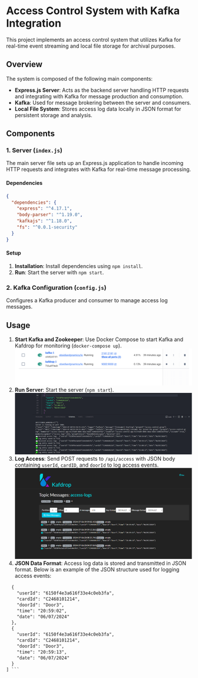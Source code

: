 # Access Control System with Kafka Integration

This project implements an access control system that utilizes Kafka for real-time event streaming and local file storage for archival purposes.

## Overview

The system is composed of the following main components:

- **Express.js Server**: Acts as the backend server handling HTTP requests and integrating with Kafka for message production and consumption.
- **Kafka**: Used for message brokering between the server and consumers.
- **Local File System**: Stores access log data locally in JSON format for persistent storage and analysis.

## Components

### 1. Server (`index.js`)

The main server file sets up an Express.js application to handle incoming HTTP requests and integrates with Kafka for real-time message processing.

#### Dependencies

```json
{
  "dependencies": {
    "express": "^4.17.1",
    "body-parser": "^1.19.0",
    "kafkajs": "^1.18.0",
    "fs": "^0.0.1-security"
  }
}
```

#### Setup

1. **Installation**: Install dependencies using `npm install`.
2. **Run**: Start the server with `npm start`.

### 2. Kafka Configuration (`config.js`)

Configures a Kafka producer and consumer to manage access log messages.

## Usage

1. **Start Kafka and Zookeeper**: Use Docker Compose to start Kafka and Kafdrop for monitoring (`docker-compose up`).
   ![screen1](screens/s1.PNG)
3. **Run Server**: Start the server (`npm start`).
   ![screen2](screens/s2.PNG)
4. **Log Access**: Send POST requests to `/api/access` with JSON body containing `userId`, `cardID`, and `doorId` to log access events.
   ![screen3](screens/s3.PNG)
5. **JSON Data Format**:
   Access log data is stored and transmitted in JSON format. Below is an example of the JSON structure used for logging access events:
``` [
  {
    "userId": "6150f4e3a616f33e4c0eb3fa",
    "cardId": "C2468101214",
    "doorId": "Door3",
    "time": "20:59:02",
    "date": "06/07/2024"
  },
  {
    "userId": "6150f4e3a616f33e4c0eb3fa",
    "cardId": "C2468101214",
    "doorId": "Door3",
    "time": "20:59:13",
    "date": "06/07/2024"
  }
] ```
